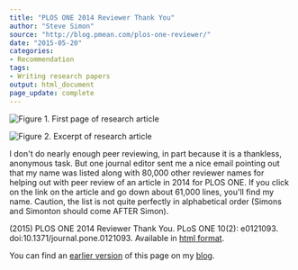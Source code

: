 ```yaml
---
title: "PLOS ONE 2014 Reviewer Thank You"
author: "Steve Simon"
source: "http://blog.pmean.com/plos-one-reviewer/"
date: "2015-05-20"
categories:
- Recommendation
tags:
- Writing research papers
output: html_document
page_update: complete
---
```


![Figure 1. First page of research article](http://www.pmean.com/new-images/15/plos-one-reviewer01.png)

![Figure 2. Excerpt of research article](http://www.pmean.com/new-images/15/plos-one-reviewer02.png)

<div class="notes">

I don't do nearly enough peer reviewing, in part because it is a thankless, anonymous task. But one journal editor sent me a nice email pointing out that my name was listed along with 80,000 other reviewer names for helping out with peer review of an article in 2014 for PLOS ONE. If you click on the link on the article and go down about 61,000 lines, you'll find my name. Caution, the list is not quite perfectly in alphabetical order (Simons and Simonton should come AFTER Simon).

<!---More--->

(2015) PLOS ONE 2014 Reviewer Thank You. PLoS ONE 10(2): e0121093. doi:10.1371/journal.pone.0121093. Available in [html format][plo1].

You can find an [earlier version][sim1] of this page on my [blog][sim2].

[sim1]: http://blog.pmean.com/plos-one-reviewer/
[sim2]: http://blog.pmean.com

[plo1]: http://journals.plos.org/plosone/article?id=10.1371/journal.pone.0121093#pone.0121093.s001

</div>
